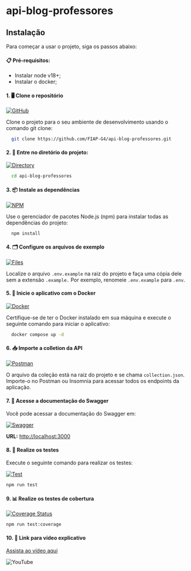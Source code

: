 # api-blog-professores

## Instalação

Para começar a usar o projeto, siga os passos abaixo:

#### 📋 Pré-requisitos: 

- Instalar node v18+;
- Instalar o docker; 

#### 1. 🖥️ Clone o repositório

[![GitHub](https://img.shields.io/badge/GitHub-Clone-blue?logo=github&logoColor=white)](https://github.com/FIAP-G4/api-blog-professores)

Clone o projeto para o seu ambiente de desenvolvimento usando o comando git clone:

```bash
  git clone https://github.com/FIAP-G4/api-blog-professores.git
```

#### 2. 📂 Entre no diretório do projeto:

[![Directory](https://img.shields.io/badge/Directory-Browse-blue?logo=folder&logoColor=white)](#)

```bash
  cd api-blog-professores
```

#### 3. 📦 Instale as dependências

[![NPM](https://img.shields.io/badge/npm-install-C21325?logo=npm&logoColor=white)](https://www.npmjs.com/)

Use o gerenciador de pacotes Node.js (npm) para instalar todas as dependências do projeto:

```bash
  npm install
```
#### 4. 🗂️ Configure os arquivos de exemplo

[![Files](https://img.shields.io/badge/configure_files-lightgrey?logo=file&logoColor=white)](#)

Localize o arquivo `.env.example` na raiz do projeto e faça uma cópia dele sem a extensão `.example.` Por exemplo, renomeie `.env.example` para `.env`.

#### 5. 🐳 Inicie o aplicativo com o Docker

[![Docker](https://img.shields.io/badge/docker-blue?logo=docker&logoColor=white)](https://www.docker.com/)

Certifique-se de ter o Docker instalado em sua máquina e execute o seguinte comando para iniciar o aplicativo:

```bash
  docker compose up -d
```

#### 6. 📥 Importe a colletion da API

[![Postman](https://img.shields.io/badge/Postman-FF6C37?logo=postman&logoColor=white)](https://www.postman.com/)

O arquivo da coleção está na raiz do projeto e se chama `collection.json`. Importe-o no Postman ou Insomnia para acessar todos os endpoints da aplicação.

#### 7. 📖 Acesse a documentação do Swagger

Você pode acessar a documentação do Swagger em:

[![Swagger](https://img.shields.io/badge/Swagger-API-yellow?logo=swagger&logoColor=white)](http://localhost:3000)

**URL:** [http://localhost:3000](http://localhost:3000)

#### 8. 🧪 Realize os testes

Execute o seguinte comando para realizar os testes:

[![Test](https://img.shields.io/badge/Test-Jest-C21325?logo=jest&logoColor=white)](https://jestjs.io/)

```bash
npm run test
```

#### 9. 📊 Realize os testes de cobertura

[![Coverage Status](https://coveralls.io/repos/github/USERNAME/REPO_NAME/badge.svg?branch=main)](https://coveralls.io/github/USERNAME/REPO_NAME)

```bash
npm run test:coverage
```

#### 10. 🎥 Link para vídeo explicativo

[Assista ao vídeo aqui](https://)

![YouTube](https://img.shields.io/badge/YouTube-Watch-red?logo=youtube&logoColor=white)

